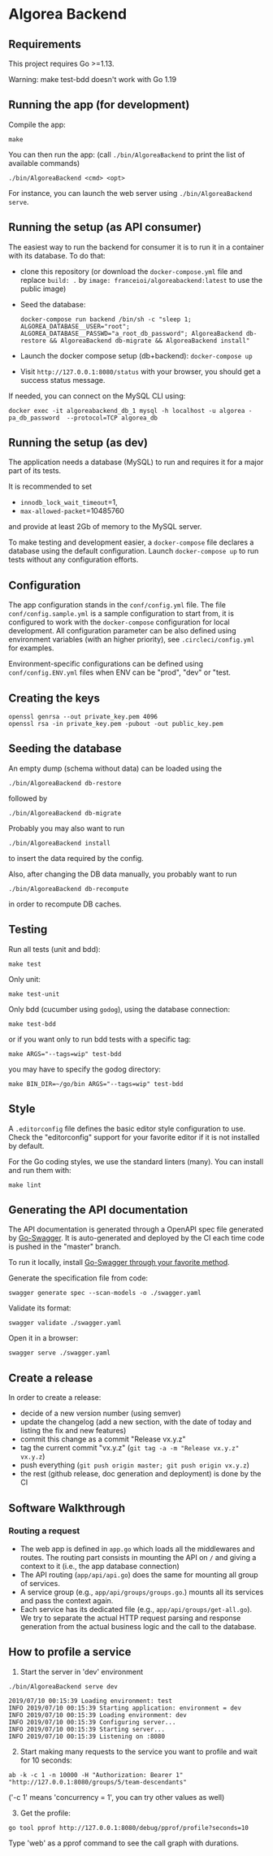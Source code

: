# Algorea Backend

## Requirements

This project requires Go >=1.13.

Warning: make test-bdd doesn't work with Go 1.19

## Running the app (for development)

Compile the app:
```
make
```

You can then run the app: (call `./bin/AlgoreaBackend` to print the list of available commands)
```
./bin/AlgoreaBackend <cmd> <opt>
```
For instance, you can launch the web server using `./bin/AlgoreaBackend serve`.

## Running the setup (as API consumer)

The easiest way to run the backend for consumer it is to run it in a container with its database. To do that:

* clone this repository (or download the `docker-compose.yml` file and replace `build: .` by `image: franceioi/algoreabackend:latest` to use the public image)
* Seed the database:

  ```docker-compose run backend /bin/sh -c "sleep 1; ALGOREA_DATABASE__USER="root"; ALGOREA_DATABASE__PASSWD="a_root_db_password"; AlgoreaBackend db-restore && AlgoreaBackend db-migrate && AlgoreaBackend install"```
* Launch the docker compose setup (db+backend): `docker-compose up`
* Visit `http://127.0.0.1:8080/status` with your browser, you should get a success status message.

If needed, you can connect on the MySQL CLI using:
```
docker exec -it algoreabackend_db_1 mysql -h localhost -u algorea -pa_db_password  --protocol=TCP algorea_db
```

## Running the setup (as dev)

The application needs a database (MySQL) to run and requires it for a major part of its tests.

It is recommended to set
  * `innodb_lock_wait_timeout`=1,
  * `max-allowed-packet`=10485760

and provide at least 2Gb of memory to the MySQL server.

To make testing and development easier, a `docker-compose` file declares a database using the default configuration. Launch `docker-compose up` to run tests without any configuration efforts.

## Configuration

The app configuration stands in the `conf/config.yml` file. The file `conf/config.sample.yml` is a sample configuration to start from, it is configured to work with the `docker-compose` configuration for local development. All configuration parameter can be also defined using environment variables (with an higher priority), see `.circleci/config.yml` for examples.

Environment-specific configurations can be defined using `conf/config.ENV.yml` files when ENV can be "prod", "dev" or "test.

## Creating the keys

```
openssl genrsa --out private_key.pem 4096
openssl rsa -in private_key.pem -pubout -out public_key.pem
```


## Seeding the database

An empty dump (schema without data) can be loaded using the
```
./bin/AlgoreaBackend db-restore
```
followed by
```
./bin/AlgoreaBackend db-migrate
```
Probably you may also want to run
```
./bin/AlgoreaBackend install
```
to insert the data required by the config.

Also, after changing the DB data manually, you probably want to run
```
./bin/AlgoreaBackend db-recompute
```
in order to recompute DB caches.

## Testing

Run all tests (unit and bdd):
```
make test
```
Only unit:
```
make test-unit
```
Only bdd (cucumber using `godog`), using the database connection:
```
make test-bdd
```
or if you want only to run bdd tests with a specific tag:
```
make ARGS="--tags=wip" test-bdd
```
you may have to specify the godog directory:
```
make BIN_DIR=~/go/bin ARGS="--tags=wip" test-bdd
```

## Style

A `.editorconfig` file defines the basic editor style configuration to use. Check the "editorconfig" support for your favorite editor if it is not installed by default.

For the Go coding styles, we use the standard linters (many). You can install and run them with:
```
make lint
```

## Generating the API documentation

The API documentation is generated through a OpenAPI spec file generated by [Go-Swagger](https://github.com/go-swagger/go-swagger). It is auto-generated and deployed by the CI each time code is pushed in the "master" branch.

To run it locally, install [Go-Swagger through your favorite method](https://goswagger.io/install.html).

Generate the specification file from code:
```
swagger generate spec --scan-models -o ./swagger.yaml
```

Validate its format:
```
swagger validate ./swagger.yaml
```

Open it in a browser:
```
swagger serve ./swagger.yaml
```

## Create a release

In order to create a release:
- decide of a new version number (using semver)
- update the changelog (add a new section, with the date of today and listing the fix and new features)
- commit this change as a commit "Release vx.y.z"
- tag the current commit "vx.y.z" (`git tag -a -m "Release vx.y.z" vx.y.z`)
- push everything (`git push origin master; git push origin vx.y.z`)
- the rest (github release, doc generation and deployment) is done by the CI

## Software Walkthrough

### Routing a request

* The web app is defined in `app.go` which loads all the middlewares and routes. The routing part consists in mounting the API on `/` and giving a context to it (i.e., the app database connection)
* The API routing (`app/api/api.go`) does the same for mounting all group of services.
* A service group (e.g., `app/api/groups/groups.go`.) mounts all its services and pass the context again.
* Each service has its dedicated file (e.g., `app/api/groups/get-all.go`). We try to separate the actual HTTP request parsing and response generation from the actual business logic and the call to the database.

## How to profile a service
1. Start the server in 'dev' environment
```
./bin/AlgoreaBackend serve dev
```
```
2019/07/10 00:15:39 Loading environment: test
INFO 2019/07/10 00:15:39 Starting application: environment = dev
INFO 2019/07/10 00:15:39 Loading environment: dev
INFO 2019/07/10 00:15:39 Configuring server...
INFO 2019/07/10 00:15:39 Starting server...
INFO 2019/07/10 00:15:39 Listening on :8080
```

2. Start making many requests to the service you want to profile and wait for 10 seconds:
```
ab -k -c 1 -n 10000 -H "Authorization: Bearer 1" "http://127.0.0.1:8080/groups/5/team-descendants"
```
('-c 1' means 'concurrency = 1', you can try other values as well)

3. Get the profile:
```
go tool pprof http://127.0.0.1:8080/debug/pprof/profile?seconds=10
```
Type 'web' as a pprof command to see the call graph with durations.
